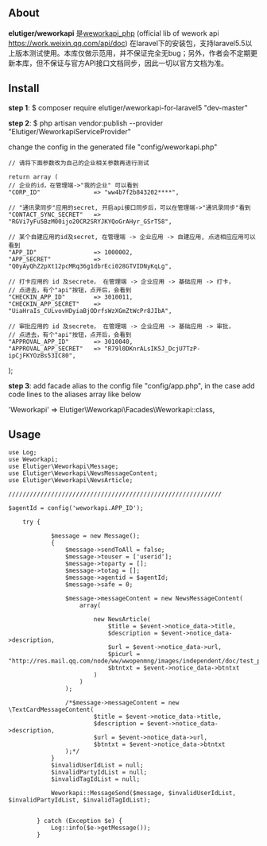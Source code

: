 ## About 

**elutiger/weworkapi** 是[weworkapi_php](https://github.com/sbzhu/weworkapi_php) (official lib of wework api https://work.weixin.qq.com/api/doc) 在laravel下的安装包，支持laravel5.5以上版本测试使用。本库仅做示范用，并不保证完全无bug；另外，作者会不定期更新本库，但不保证与官方API接口文档同步，因此一切以官方文档为准。

## Install
**step 1**: $ composer require elutiger/weworkapi-for-laravel5 "dev-master"

**step 2**: $ php artisan vendor:publish --provider "Elutiger/WeworkapiServiceProvider"

change the config in the generated file "config/weworkapi.php"

	// 请将下面参数改为自己的企业相关参数再进行测试

	return array (
    // 企业的id，在管理端->"我的企业" 可以看到
    "CORP_ID"               => "ww4b7f2b843202****",

    // "通讯录同步"应用的secret, 开启api接口同步后，可以在管理端->"通讯录同步"看到
    "CONTACT_SYNC_SECRET"   => "RGVi7yFu5BzM00ijo20CR2SRYJKYQoGrAHyr_GSrT58",

    // 某个自建应用的id及secret, 在管理端 -> 企业应用 -> 自建应用, 点进相应应用可以看到
    "APP_ID"                => 1000002,
    "APP_SECRET"            => "Q0yAyQhZ2pXt12pcMRq36g1dbrEci028GTVIDNyKqLg",

    // 打卡应用的 id 及secrete， 在管理端 -> 企业应用 -> 基础应用 -> 打卡，
    // 点进去，有个"api"按钮，点开后，会看到
    "CHECKIN_APP_ID"        => 3010011,
    "CHECKIN_APP_SECRET"    => "UiaHraIs_CULvovHDyiaBjODrfsWzXGmZtWcPr8JIbA",

    // 审批应用的 id 及secrete， 在管理端 -> 企业应用 -> 基础应用 -> 审批，
    // 点进去，有个"api"按钮，点开后，会看到
    "APPROVAL_APP_ID"       => 3010040,
    "APPROVAL_APP_SECRET"   => "R79l0DKnrALsIK5J_DcjU7TzP-ipCjFKYOzBs53IC80",
);

**step 3**: add facade alias to the config file "config/app.php", in the case add code lines to the aliases array like below 

 'Weworkapi' => Elutiger\Weworkapi\Facades\Weworkapi::class,
 
## Usage
	use Log;
	use Weworkapi;
	use Elutiger\Weworkapi\Message;
	use Elutiger\Weworkapi\NewsMessageContent;
	use Elutiger\Weworkapi\NewsArticle;

	////////////////////////////////////////////////////////////

	$agentId = config('weworkapi.APP_ID');
		 
        try { 
            
                $message = new Message();
                {
                    $message->sendToAll = false;
                    $message->touser = ['userid'];
                    $message->toparty = [];
                    $message->totag = [];
                    $message->agentid = $agentId;
                    $message->safe = 0;

                    $message->messageContent = new NewsMessageContent(
                        array( 
                             
                            new NewsArticle(
                                $title = $event->notice_data->title, 
                                $description = $event->notice_data->description, 
                                $url = $event->notice_data->url, 
                                $picurl = "http://res.mail.qq.com/node/ww/wwopenmng/images/independent/doc/test_pic_msg1.png", 
                                $btntxt = $event->notice_data->btntxt
                            )
                        )
                    );

                    /*$message->messageContent = new \TextCardMessageContent(
                            $title = $event->notice_data->title, 
                            $description = $event->notice_data->description, 
                            $url = $event->notice_data->url, 
                            $btntxt = $event->notice_data->btntxt
                    );*/
                }
                $invalidUserIdList = null;
                $invalidPartyIdList = null;
                $invalidTagIdList = null;

                Weworkapi::MessageSend($message, $invalidUserIdList, $invalidPartyIdList, $invalidTagIdList);
                
                
            } catch (Exception $e) { 
                Log::info($e->getMessage());
            }

 
